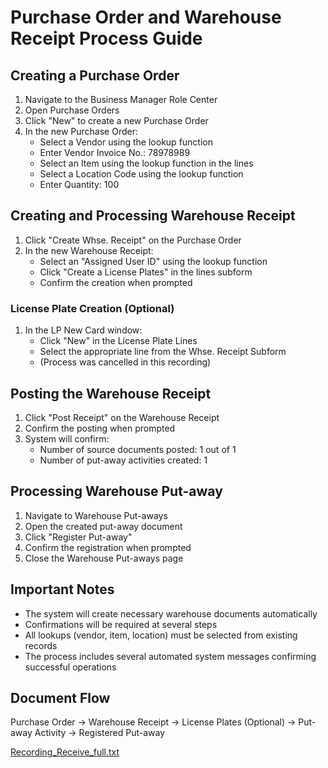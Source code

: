 # Purchase Order and Warehouse Receipt Process Guide

## Creating a Purchase Order
1. Navigate to the Business Manager Role Center
2. Open Purchase Orders
3. Click "New" to create a new Purchase Order
4. In the new Purchase Order:
   - Select a Vendor using the lookup function
   - Enter Vendor Invoice No.: 78978989
   - Select an Item using the lookup function in the lines
   - Select a Location Code using the lookup function
   - Enter Quantity: 100

## Creating and Processing Warehouse Receipt
1. Click "Create Whse. Receipt" on the Purchase Order
2. In the new Warehouse Receipt:
   - Select an "Assigned User ID" using the lookup function
   - Click "Create a License Plates" in the lines subform
   - Confirm the creation when prompted
   
### License Plate Creation (Optional)
1. In the LP New Card window:
   - Click "New" in the License Plate Lines
   - Select the appropriate line from the Whse. Receipt Subform
   - (Process was cancelled in this recording)

## Posting the Warehouse Receipt
1. Click "Post Receipt" on the Warehouse Receipt
2. Confirm the posting when prompted
3. System will confirm:
   - Number of source documents posted: 1 out of 1
   - Number of put-away activities created: 1

## Processing Warehouse Put-away
1. Navigate to Warehouse Put-aways
2. Open the created put-away document
3. Click "Register Put-away"
4. Confirm the registration when prompted
5. Close the Warehouse Put-aways page

## Important Notes
- The system will create necessary warehouse documents automatically
- Confirmations will be required at several steps
- All lookups (vendor, item, location) must be selected from existing records
- The process includes several automated system messages confirming successful operations

## Document Flow
Purchase Order → Warehouse Receipt → License Plates (Optional) → Put-away Activity → Registered Put-away

[Recording_Receive_full.txt](/.attachments/Recording_Receive_full-4850bace-513f-41b0-b697-69b05d83eb05.txt)

